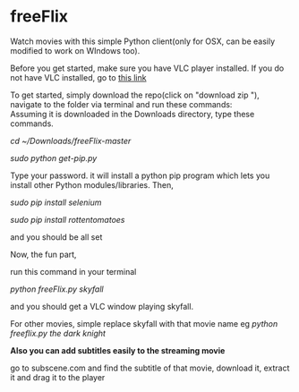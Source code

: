 # freeFlix
Watch movies with this simple Python client(only for OSX, can be easily modified to work on WIndows too). <br>

Before you get started, make sure you have VLC player installed. If you do not have VLC installed, go to <a href = "https://www.videolan.org/vlc/download-macosx.html"> this link </a>

To get started, simply download the repo(click on "download zip "), navigate to the folder via terminal and run these commands:<br>
Assuming it is downloaded in the Downloads directory, type these commands.

<i>cd ~/Downloads/freeFlix-master </i>

<i>sudo python get-pip.py </i>

Type your password. it will install a python pip program which lets you install other Python modules/libraries. Then,

<i>sudo pip install selenium </i>

<i>sudo pip install rottentomatoes </i>


and you should be all set



Now, the fun part,

run this command in your terminal

<i>python freeFlix.py skyfall </i>


and you should get a VLC window playing skyfall.

For other movies, simple replace skyfall with that movie name eg 
<i>python freeflix.py the dark knight </i>


<b> Also you can add subtitles easily to the streaming movie </b>

go to subscene.com and find the subtitle of that movie, download it, extract it and drag it to the player
